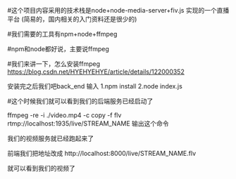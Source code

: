 #这个项目内容采用的技术栈是node+node-media-server+fiv.js 实现的一个直播平台 (简易的，国内相关的入门资料还是很少的)

#我们需要的工具有npm+node+ffmpeg

#npm和node都好说，主要说ffmpeg

#我们来讲一下，怎么安装ffmpeg
https://blog.csdn.net/HYEHYEHYE/article/details/122000352

安装完之后我们吧back_end 输入
1.npm install
2.node index.js

#这个时候我们就可以看到我们的后端服务已经启动了

ffmpeg -re -i ./video.mp4 -c copy -f flv rtmp://localhost:1935/live/STREAM_NAME
输出这个命令

我们的视频服务就已经跑起来了


前端我们把地址改成
http://localhost:8000/live/STREAM_NAME.flv

就可以看到我们的视频了